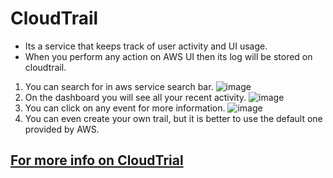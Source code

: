 # CloudTrail
* Its a service that keeps track of user activity and UI usage.
* When you perform any action on AWS UI then its log will be stored on cloudtrail.
1. You can search for in aws service search bar.
![image](https://user-images.githubusercontent.com/63589909/80995202-8a333000-8e5b-11ea-9e7e-cb4e20aac441.png)
2. On the dashboard you will see all your recent activity.
![image](https://user-images.githubusercontent.com/63589909/80995321-b8187480-8e5b-11ea-94a2-4466d0634850.png)
3. You can click on any event for more information.
![image](https://user-images.githubusercontent.com/63589909/80996000-c3b86b00-8e5c-11ea-9f20-368fef55cc0c.png)
4. You can even create your own trail, but it is better to use the default one provided by AWS.
## [For more info on CloudTrial](https://aws.amazon.com/cloudtrail/)

